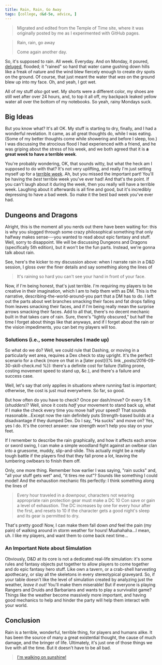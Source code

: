 ```yaml
---
title: Rain, Rain, Go Away
tags: [college, d&d-5e, advice, ]
---
```


> Migrated and edited from the Temple of Time site, where it was originally
> posted by me as I experimented with GitHub pages.

> Rain, rain, go away
>
> Come again another day.

So, it's supposed to rain. All week. Everyday. And on Monday, it poured,
[deluged](http://www2.ucar.edu/sites/default/files/news/2013/bearcreek.jpg),
flooded; it "rained" so hard that water came gushing down hills like a freak of
nature and the wind blew fiercely enough to create dry spots on the ground. Of
course, that just meant the water that _was_ on the ground blew up into my face.
Oh, and yeah, I got wet.

All of my stuff _also_ got wet. My shorts were a different color, my shoes are
still wet after over 24 hours, and, to top it all off, my backpack leaked yellow
water all over the bottom of my notebooks. So yeah, rainy Mondays suck.

## Big Ideas

But you know what? It's all OK. My stuff is starting to dry, finally, and I had
a wonderful revelation. It came, as all great thoughts do, while I was eating.
(Some of my better thoughts come while showering and before I sleep, too.) I was
discussing the atrocious flood I had experienced with a friend, and he was
griping about the stress of his week, and we both agreed that it is **a great
week to have a terrible week**.

You're probably wondering, OK, that sounds witty, but what the heck am I
supposed to do with that? It's not very uplifting, and really I'm just setting
myself up for a [terrible
week](https://en.wikipedia.org/wiki/Alexander_and_the_Terrible,_Horrible,_No_Good,_Very_Bad_Day).
Ah, but you missed the important part! You'll be having the _best_ terrible week
you've ever had! And that's the point. If you can't laugh about it during the
week, then you really will have a terrible week. Laughing about it afterwards is
all fine and good, but it's incredibly depressing to have a bad week. So make it
the best bad week you've ever had.

## Dungeons and Dragons

Alright, this is the moment all you nerds out there have been waiting for: this
is why you slogged through some crazy philosophical something that only halfway
makes sense---you wanted to read about epic fantasy and stuff. Well, sorry to
disappoint. We will be discussing Dungeons and Dragons (specifically 5th
edition), but it won't be the fun parts. Instead, we're gonna talk about rain.

See, here's the kicker to my discussion above: when I narrate rain in a D&D
session, I gloss over the finer details and say something along the lines of

> It's raining so hard you can't see your hand in front of your face.

Now, if I'm being honest, that's just terrible. I'm requiring my players to be
creative in their imagination, which I am to help them with as DM. This is the
narrative, describing-the-world-around-you part that a DM has to do. I left out
the parts about wet branches smacking their faces and fat drops falling from
leaves smacking their faces, and if I'm being really mean the surprise arrows
smacking their faces. Add to all that, there's no decent mechanic built in that
takes care of rain. Sure, there's "lightly obscured," but half the time I
forget about things like that anyways, and if I forget about the rain or the
vision impediments, you can bet my players will too.

### Solutions (i.e., some houserules I made up)

So what do we do? Well, we could rule that Dashing, or moving in a particularly
wet area, requires a Dex check to stay upright. It's the perfect scenario for a
check (more on that in a [later post]({% link _posts/2016-09-30-skill-check.md
%}): there's a definite cost for failure (falling prone, costing movement speed
to stand up, &c.), and there's a failure and success case.

Well, let's say that
only applies in situations where running fast is _important_; otherwise, the
cost is just mud everywhere. So far, so good.

But how often do you have to check? Once per dash/move? Or every 5 ft.
(*shudders*)? Well, since it costs _half_ your movement to stand back up, what
if I make the check every time you move half your speed? That sounds
reasonable…Except now the rain definitely puts Strength-based builds at a
disadvantage if they dumped Dex. Do I say, "Ha sucks" and move on? Yes, yes I
do. It's the correct answer: raw strength won't help you stay on your feet.

If I remember to describe the rain graphically, and how it affects each
arrow or sword swing, I can make a simple woodland fight against an owlbear clan
into a gruesome, muddy, slip-and-slide. This actually might be a really tough
battle if the players find that they fall prone a lot, leaving the lumbering
owlbears to finish them off.

Only, one more thing. Remember how earlier I was saying, "rain sucks" and, "all
your stuff gets wet" and, "it tires me out"? Sounds like something I could
model! And the exhaustion mechanic fits perfectly: I think something along the
lines of

> Every hour traveled in a downpour, characters not wearing appropriate rain
> protection gear must make a DC 10 Con save or gain a level of exhaustion. The
> DC increases by one for every hour after the first, and resets to 10 if the
> character gets a good night's sleep and its gear is permitted to dry.

That's pretty good! Now, I can make them fall down _and_ feel the pain (my pain)
of walking around in storm weather for hours! Muahahaha...I mean, uh. I like my
players, and want them to come back next time...

### An Important Note about Simulation

Obviously, D&D at its core is not a dedicated real-life simulation: it's some
rules and fantasy objects put together to allow players to come together and do
epic fantasy hero stuff. Like own a tavern, or a crab-shell harvesting
apothecary, or slay all the skeletons in every stereotypical graveyard. So, if
your table doesn't like the level of simulation created by analyzing just the
weather, *leave it out!* You'll make them miserable! But if everyone is playing
Rangers and Druids and Barbarians and wants to play a survivalist game? Things
like the weather become massively more important, and having good mechanics to
help and hinder the party will help them interact with your world.

## Conclusion

Rain is a terrible, wonderful, terrible thing, for players and humans alike. It
has been the source of many a great existential thought, the cause of much
damage, and the bringer of life. Ultimately, it's just one of those things we
live with all the time. But it doesn't have to be all bad.

>[I'm walking on
>sunshine!](https://en.wikipedia.org/wiki/Walking_on_Sunshine_(Katrina_and_the_Waves_song))
